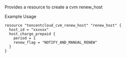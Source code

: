 Provides a resource to create a cvm renew_host

Example Usage

```hcl
resource "tencentcloud_cvm_renew_host" "renew_host" {
  host_id = "xxxxxx"
  host_charge_prepaid {
	period = 1
	renew_flag = "NOTIFY_AND_MANUAL_RENEW"
  }
}
```
